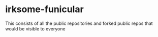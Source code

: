 # irksome-funicular
This consists of all the public repositories and forked public repos that would be visible to everyone
